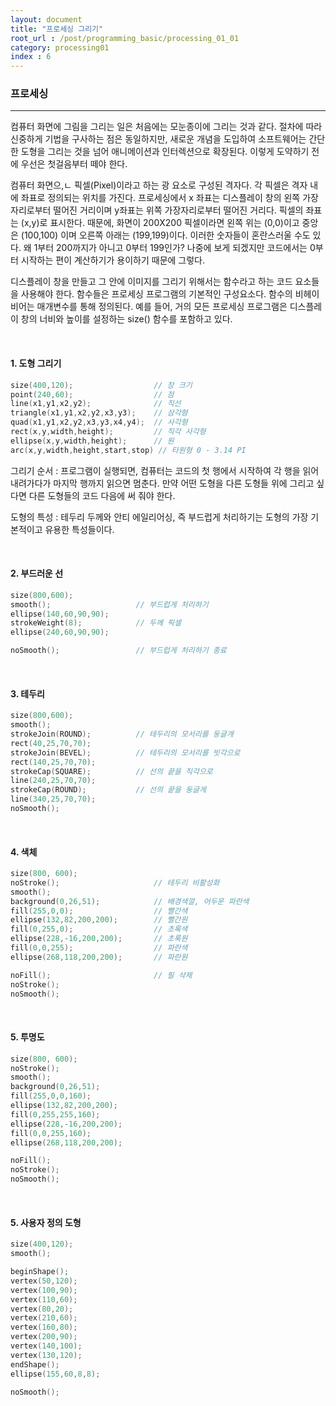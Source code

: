 ```yaml
---
layout: document
title: "프로세싱 그리기"
root_url : /post/programming_basic/processing_01_01
category: processing01
index : 6
---
```


### **프로세싱**
<hr/>

컴퓨터 화면에 그림을 그리는 일은 처음에는 모눈종이에 그리는 것과 같다. 절차에 따라 신중하게 기법을 구사하는 점은 동일하지만, 새로운 개념을 도입하여 소프트웨어는 간단한 도형을 그리는 것을 넘어 애니메이션과 인터렉션으로 확장된다. 이렇게 도약하기 전에 우선은 첫걸음부터 떼야 한다.

컴퓨터 화면으,ㄴ 픽셀(Pixel)이라고 하는 광 요소로 구성된 격자다. 각 픽셀은 격자 내에 좌표로 정의되는 위치를 가진다. 프로세싱에서 x 좌표는 디스플레이 창의 왼쪽 가장자리로부터 떨어진 거리이며 y좌표는 위쪽 가장자리로부터 떨어진 거리다. 픽셀의 좌표는 (x,y)로 표시한다. 때문에, 화면이 200X200 픽셀이라면 왼쪽 위는 (0,0)이고 중앙은 (100,100) 이며 오른쪽 아래는 (199,199)이다. 이러한 숫자들이 혼란스러울 수도 있다. 왜 1부터 200까지가 아니고 0부터 199인가? 나중에 보게 되겠지만 코드에서는 0부터 시작하는 편이 계산하기가 용이하기 때문에 그렇다.

디스플레이 창을 만들고 그 안에 이미지를 그리기 위해서는 함수라고 하는 코드 요소들을 사용해야 한다. 함수들은 프로세싱 프로그램의 기본적인 구성요소다. 함수의 비헤이비어는 매개변수를 통해 정의된다. 예를 들어, 거의 모든 프로세싱 프로그램은 디스플레이 창의 너비와 높이를 설정하는 size() 함수를 포함하고 있다.

<br/>

#### **1. 도형 그리기**

```c
size(400,120);                  // 창 크기
point(240,60);                  // 점
line(x1,y1,x2,y2);              // 직선
triangle(x1,y1,x2,y2,x3,y3);    // 삼각형
quad(x1,y1,x2,y2,x3,y3,x4,y4);  // 사각형
rect(x,y,width,height);         // 직각 사각형
ellipse(x,y,width,height);      // 원
arc(x,y,width,height,start,stop) // 타원형 0 - 3.14 PI
``` 

그리기 순서 : 프로그램이 실행되면, 컴퓨터는 코드의 첫 행에서 시작하여 각 행을 읽어 내려가다가 마지막 행까지 읽으면 멈춘다. 만약 어떤 도형을 다른 도형들 위에 그리고 싶다면 다른 도형들의 코드 다음에 써 줘야 한다.


도형의 특성 : 테두리 두께와 안티 에일리어싱, 즉 부드럽게 처리하기는 도형의 가장 기본적이고 유용한 특성들이다.

<br/>

#### **2. 부드러운 선**

```c
size(800,600);
smooth();                   // 부드럽게 처리하기
ellipse(140,60,90,90);
strokeWeight(8);            // 두께 픽셀
ellipse(240,60,90,90);

noSmooth();                 // 부드럽게 처리하기 종료
```

<br/>

#### **3. 테두리**

```c
size(800,600);
smooth();    
strokeJoin(ROUND);          // 테두리의 모서리를 둥글개
rect(40,25,70,70);
strokeJoin(BEVEL);          // 테두리의 모서리를 빗각으로
rect(140,25,70,70);
strokeCap(SQUARE);          // 선의 끝을 직각으로
line(240,25,70,70);
strokeCap(ROUND);           // 선의 끝을 둥글게
line(340,25,70,70);
noSmooth();      
```

<br/>

#### **4. 색체**

```c
size(800, 600);
noStroke();                     // 테두리 비활성화
smooth();
background(0,26,51);            // 배경색깔, 어두운 파란색
fill(255,0,0);                  // 빨간색
ellipse(132,82,200,200);        // 빨간원
fill(0,255,0);                  // 초록색                
ellipse(228,-16,200,200);       // 초록원
fill(0,0,255);                  // 파란색
ellipse(268,118,200,200);       // 파란원

noFill();                       // 필 삭제
noStroke();
noSmooth();
```

<br/>

#### **5. 투명도**

```c
size(800, 600);
noStroke();
smooth();
background(0,26,51);
fill(255,0,0,160);
ellipse(132,82,200,200);
fill(0,255,255,160);
ellipse(228,-16,200,200);
fill(0,0,255,160);
ellipse(268,118,200,200);

noFill();
noStroke();
noSmooth();
```

<br/>

#### **5. 사용자 정의 도형**

```c
size(400,120);
smooth();

beginShape();
vertex(50,120);
vertex(100,90);
vertex(110,60);
vertex(80,20);
vertex(210,60);
vertex(160,80);
vertex(200,90);
vertex(140,100);
vertex(130,120);
endShape();
ellipse(155,60,8,8);

noSmooth();
```
<br/>


